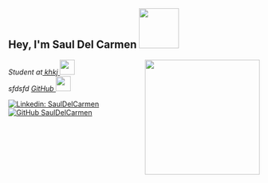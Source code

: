 <h2> Hey, I'm Saul Del Carmen <img src="https://media.giphy.com/media/XO8RMtRaK73isIt0i2/giphy.gif" width="80"></h2>
<img align='right' src="https://media.giphy.com/media/3o7abB06u9bNzA8lu8/giphy.gif" width="230">

<p><em>Student at<a href="kjh"> khkj </a><img src="https://media.giphy.com/media/fhAwk4DnqNgw8/giphy.gif" width="30"></br>sfdsfd <a href="asasd">GitHub </a><img src="https://media.giphy.com/media/tIeCLkB8geYtW/giphy.gif" width="30"> 
</em></p>

[![Linkedin: SaulDelCarmen](https://img.shields.io/badge/-SaulDelCarmen-blue?style=flat-square&logo=Linkedin&logoColor=white&link=https://www.linkedin.com/in/delcarmenerick/)](https://www.linkedin.com/in/delcarmenerick/)
[![GitHub SaulDelCarmen](https://img.shields.io/github/followers/SaulDelCarmen?label=follow&style=social)](https://github.com/SaulDelCarmenH)
